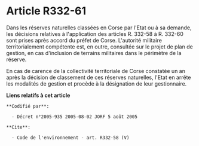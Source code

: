 # Article R332-61

Dans les réserves naturelles classées en Corse par l'Etat ou à sa demande, les décisions relatives à l'application des
articles R. 332-58 à R. 332-60 sont prises après accord du préfet de Corse. L'autorité militaire territorialement compétente
est, en outre, consultée sur le projet de plan de gestion, en cas d'inclusion de terrains militaires dans le périmètre de la
réserve. 

En cas de carence de la collectivité territoriale de Corse constatée un an après la décision de classement de ces réserves
naturelles, l'Etat en arrête les modalités de gestion et procède à la désignation de leur gestionnaire.

**Liens relatifs à cet article**

	**Codifié par**:

	  - Décret n°2005-935 2005-08-02 JORF 5 août 2005

	**Cite**:

	  - Code de l'environnement - art. R332-58 (V)

